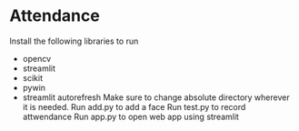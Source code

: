 # Attendance
Install the following libraries to run
 - opencv
 - streamlit
 - scikit
 - pywin
 - streamlit autorefresh
Make sure to change absolute directory wherever it is needed.
Run add.py to add a face
Run test.py to record attwendance
Run app.py to open web app using streamlit
